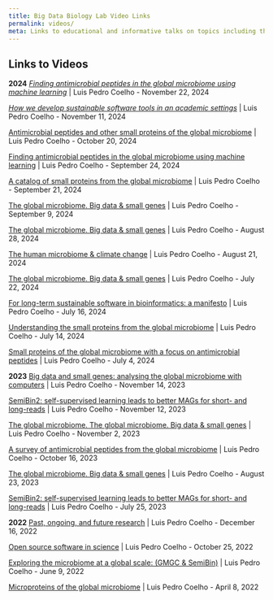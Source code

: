 ```yaml
---
title: Big Data Biology Lab Video Links
permalink: videos/
meta: Links to educational and informative talks on topics including the global microbiome, machine learning, and sustainable software in academia
---
```


## Links to Videos

**2024**
[_Finding antimicrobial peptides in the global microbiome using machine learning_](https://2024-11-22-lpc-talk.big-data-biology.org/) | Luis Pedro Coelho - November 22, 2024

[_How we develop sustainable software tools in an academic settings_](https://2024-11-04-lpc-talk.big-data-biology.org/) | Luis Pedro Coelho - November 11, 2024

[Antimicrobial peptides and other small proteins of the global microbiome](https://2024-10-20-lpc-talk.netlify.app/#1.0) | Luis Pedro Coelho - October 20, 2024

[Finding antimicrobial peptides in the global microbiome using machine learning](https://2024-09-24-lpc-talk.big-data-biology.org/) | Luis Pedro Coelho - September 24, 2024

[A catalog of small proteins from the global microbiome](https://2024-09-21-lpc-talk.big-data-biology.org/) | Luis Pedro Coelho - September 21, 2024

[The global microbiome. Big data & small genes](https://2024-09-09-lpc-talk.big-data-biology.org/)  | Luis Pedro Coelho - September 9, 2024

[The global microbiome. Big data & small genes]( https://2024-08-28-lpc-talk.big-data-biology.org/) | Luis Pedro Coelho - August 28, 2024

[The human microbiome & climate change](https://2024-08-21-lpc-talk.netlify.app/) | Luis Pedro Coelho - August 21, 2024

[The global microbiome. Big data & small genes](https://2024-07-22-lpc-talk.big-data-biology.org/) | Luis Pedro Coelho - July 22, 2024

[For long-term sustainable software in bioinformatics: a manifesto](https://2024-07-16-lpc-talk.big-data-biology.org/) | Luis Pedro Coelho - July 16, 2024

[Understanding the small proteins from the global microbiome](https://2024-07-14-lpc-talk.big-data-biology.org/) | Luis Pedro Coelho - July 14, 2024

[Small proteins of the global microbiome with a focus on antimicrobial peptides](https://2024-07-04-lpc-talk.big-data-biology.org/) | Luis Pedro Coelho - July 4, 2024

**2023**
[Big data and small genes: analysing the global microbiome with computers](https://2023-11-14-lpc-talk.big-data-biology.org/) | Luis Pedro Coelho - November 14, 2023

[SemiBin2: self-supervised learning leads to better MAGs for short- and long-reads](https://2023-11-12-lpc-semibin-talk.big-data-biology.org/) | Luis Pedro Coelho - November 12, 2023

[The global microbiome. The global microbiome. Big data & small genes](https://2023-11-02-lpc-talk.big-data-biology.org/) | Luis Pedro Coelho - November 2, 2023

[A survey of antimicrobial peptides from the global microbiome](https://2023-10-16-lpc-peptides.big-data-biology.org/) | Luis Pedro Coelho - October 16, 2023

[The global microbiome. Big data & small genes](https://2023-08-23-lpc-ei.netlify.app/) | Luis Pedro Coelho - August 23, 2023

[SemiBin2: self-supervised learning leads to better MAGs for short- and long-reads](https://2023-08-23-lpc-ei.netlify.app/) | Luis Pedro Coelho - July 25, 2023

**2022**
[Past, ongoing, and future research](https://2023-08-23-lpc-ei.netlify.app/) | Luis Pedro Coelho - December 16, 2022

[Open source software in science](https://2022-10-25-lpc-oss.netlify.app/) | Luis Pedro Coelho - October 25, 2022

[Exploring the microbiome at a global scale: (GMGC & SemiBin)](https://2022-06-09-lpc-nnf.netlify.app/) | Luis Pedro Coelho - June 9, 2022

[Microproteins of the global microbiome](https://2022-04-08-lpc-ks.netlify.app/) | Luis Pedro Coelho - April 8, 2022
